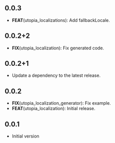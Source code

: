 ## 0.0.3

 - **FEAT**(utopia_localizations): Add fallbackLocale.

## 0.0.2+2

 - **FIX**(utopia_localization): Fix generated code.

## 0.0.2+1

 - Update a dependency to the latest release.

## 0.0.2

 - **FIX**(utopia_localization_generator): Fix example.
 - **FEAT**(utopia_localization): Initial release.

## 0.0.1

- Initial version
